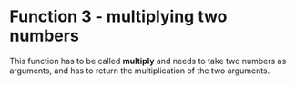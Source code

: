 # Function 3 - multiplying two numbers

This function has to be called **multiply** and needs to take two numbers as arguments, and has to return the multiplication of the two arguments.
